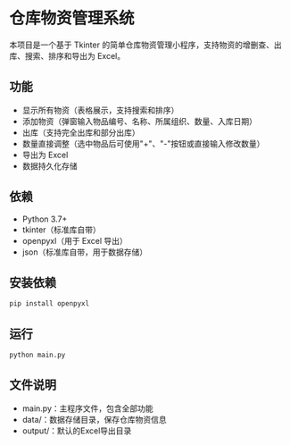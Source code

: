 # 仓库物资管理系统

本项目是一个基于 Tkinter 的简单仓库物资管理小程序，支持物资的增删查、出库、搜索、排序和导出为 Excel。

## 功能
- 显示所有物资（表格展示，支持搜索和排序）
- 添加物资（弹窗输入物品编号、名称、所属组织、数量、入库日期）
- 出库（支持完全出库和部分出库）
- 数量直接调整（选中物品后可使用"+"、"-"按钮或直接输入修改数量）
- 导出为 Excel
- 数据持久化存储

## 依赖
- Python 3.7+
- tkinter（标准库自带）
- openpyxl（用于 Excel 导出）
- json（标准库自带，用于数据存储）

## 安装依赖
```sh
pip install openpyxl
```

## 运行
```sh
python main.py
```

## 文件说明
- main.py：主程序文件，包含全部功能
- data/：数据存储目录，保存仓库物资信息
- output/：默认的Excel导出目录
